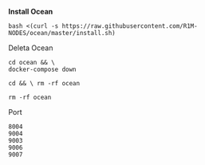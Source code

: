 <b> Install Ocean </b>

```
bash <(curl -s https://raw.githubusercontent.com/R1M-NODES/ocean/master/install.sh)
```

Deleta Ocean 

```
cd ocean && \
docker-compose down
```

```
cd && \ rm -rf ocean
```

```
rm -rf ocean
```

Port

```
8004
9004
9003
9006
9007
```

